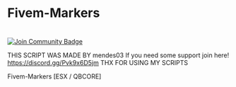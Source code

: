 # Fivem-Markers
#
<a href="https://discord.gg/TyvD7za86j"><img src="https://img.shields.io/discord/1147566672589357168.svg?style=flat&label=Join%20Community&color=7289DA" alt="Join Community Badge"/></a>

THIS SCRIPT WAS MADE BY mendes03
If you need some support join here! https://discord.gg/Pvk9x6D5jm
THX FOR USING MY SCRIPTS

Fivem-Markers [ESX / QBCORE]
